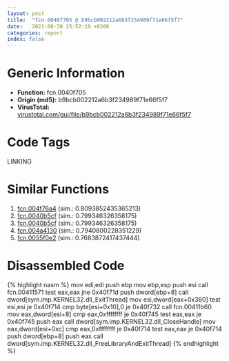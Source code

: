 ```yaml
---
layout: post
title:  "fcn.0040f705 @ b9bcb002212a6b3f234989f71e66f5f7"
date:   2021-08-30 15:52:19 +0300
categories: report
index: false
---
```


# Generic Information
- **Function:** fcn.0040f705
- **Origin (md5):** b9bcb002212a6b3f234989f71e66f5f7
- **VirusTotal:** [virustotal.com/gui/file/b9bcb002212a6b3f234989f71e66f5f7][virustotal_ref]

# Code Tags
<span class="tag" id="LINKING">LINKING</span>


# Similar Functions

1. [fcn.004f76a4][similar_1_ref] (sim.: 0.8093852435365213)
2. [fcn.0040b5cf][similar_2_ref] (sim.: 0.799346326358175)
3. [fcn.0040b5cf][similar_3_ref] (sim.: 0.799346326358175)
4. [fcn.004a4130][similar_4_ref] (sim.: 0.7940800228351229)
5. [fcn.0055f0e2][similar_5_ref] (sim.: 0.7683872417437444)


# Disassembled Code

{% highlight nasm %}
mov edi,edi
push ebp
mov ebp,esp
push esi
call fcn.00411571
test eax,eax
jne 0x40f71d
push dword[ebp+8]
call dword[sym.imp.KERNEL32.dll_ExitThread]
mov esi,dword[eax+0x360]
test esi,esi
je 0x40f714
cmp byte[esi+0x10],0
je 0x40f732
call fcn.00411b60
mov eax,dword[esi+8]
cmp eax,0xffffffff
je 0x40f745
test eax,eax
je 0x40f745
push eax
call dword[sym.imp.KERNEL32.dll_CloseHandle]
mov eax,dword[esi+0xc]
cmp eax,0xffffffff
je 0x40f714
test eax,eax
je 0x40f714
push dword[ebp+8]
push eax
call dword[sym.imp.KERNEL32.dll_FreeLibraryAndExitThread]
{% endhighlight %}


[similar_1_ref]: /report/fcn.004f76a4@4fe38de7c6c86a1bad209560fa052231
[similar_2_ref]: /report/fcn.0040b5cf@b8b9b802e96d8e813c605554cf6f7018
[similar_3_ref]: /report/fcn.0040b5cf@617bd594ba13d0dcc08a315774c342d4
[similar_4_ref]: /report/fcn.004a4130@3b2d901eaca41ce14deca6a48c0c801a
[similar_5_ref]: /report/fcn.0055f0e2@9c2b894b84f59672d8be2e984066f76f
[virustotal_ref]: https://www.virustotal.com/gui/file/b9bcb002212a6b3f234989f71e66f5f7